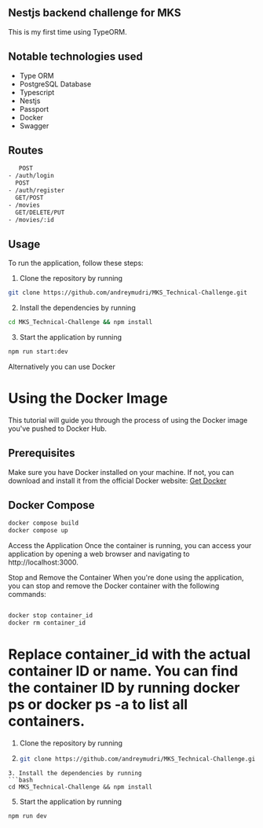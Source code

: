 ## Nestjs backend challenge for MKS

This is my first time using TypeORM.

## Notable technologies used

- Type ORM
- PostgreSQL Database
- Typescript
- Nestjs
- Passport
- Docker
- Swagger

## Routes

```bash
   POST
- /auth/login
  POST
- /auth/register
  GET/POST
- /movies
  GET/DELETE/PUT
- /movies/:id
```

## Usage

To run the application, follow these steps:

1. Clone the repository by running

```bash
git clone https://github.com/andreymudri/MKS_Technical-Challenge.git
```

2. Install the dependencies by running

```bash
cd MKS_Technical-Challenge && npm install
```

3. Start the application by running

```bash
npm run start:dev
```

Alternatively you can use Docker

# Using the Docker Image

This tutorial will guide you through the process of using the Docker image you've pushed to Docker Hub.

## Prerequisites

Make sure you have Docker installed on your machine. If not, you can download and install it from the official Docker website: [Get Docker](https://docs.docker.com/get-docker/)

## Docker Compose

```bash
docker compose build
docker compose up

```

Access the Application
Once the container is running, you can access your application by opening a web browser and navigating to http://localhost:3000.

Stop and Remove the Container
When you're done using the application, you can stop and remove the Docker container with the following commands:

```bash

docker stop container_id
docker rm container_id
```

# Replace container_id with the actual container ID or name. You can find the container ID by running docker ps or docker ps -a to list all containers.

1. Clone the repository by running
2. ```bash
   git clone https://github.com/andreymudri/MKS_Technical-Challenge.git
   ```

````
3. Install the dependencies by running
```bash
cd MKS_Technical-Challenge && npm install
````

5. Start the application by running

```bash
npm run dev
```
